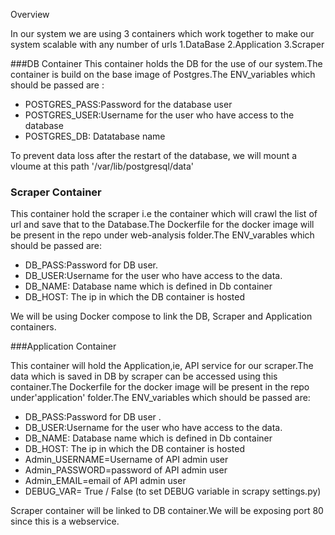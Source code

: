 
Overview

In our system we are using 3 containers which work together to make our system scalable with any number of urls
1.DataBase
2.Application
3.Scraper


###DB Container 
This container holds the DB for the use of our system.The container is build on the base image of Postgres.The ENV_variables which should be passed are :
- POSTGRES_PASS:Password for the database user
- POSTGRES_USER:Username for  the user who have access to the database
- POSTGRES_DB: Datatabase name 

To prevent data loss after the restart of the database, we will mount a vloume at this path '/var/lib/postgresql/data'


### Scraper Container 
 This container hold the scraper i.e the container which will crawl the list of url and save that to the Database.The Dockerfile for the docker image will be present in the repo under web-analysis folder.The ENV_varables which should be passed are:
- DB_PASS:Password for DB user.
- DB_USER:Username for  the user who have access to the data.
- DB_NAME: Database name which is defined in Db container
- DB_HOST: The ip in which the DB container is hosted

We will be using Docker compose to link the DB, Scraper and Application containers. 

###Application Container 

This container will hold the Application,ie, API service for our scraper.The data which is saved in DB by scraper can be accessed using this container.The Dockerfile for the docker image will be present in the repo under'application' folder.The ENV_variables  which should be passed are:

- DB_PASS:Password for DB user .
- DB_USER:Username for  the user who have access to the data.
- DB_NAME: Database name which is defined in Db container
- DB_HOST: The ip in which the DB container is hosted 
- Admin_USERNAME=Username of API admin user
- Admin_PASSWORD=password of API admin user
- Admin_EMAIL=email of API admin user
- DEBUG_VAR= True / False (to set DEBUG variable in scrapy settings.py)

Scraper container will be linked to DB container.We will be exposing port 80 since this is a webservice. 







